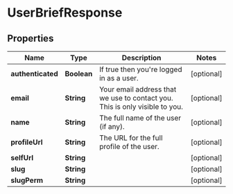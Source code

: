 
# UserBriefResponse

## Properties
Name | Type | Description | Notes
------------ | ------------- | ------------- | -------------
**authenticated** | **Boolean** | If true then you&#39;re logged in as a user. |  [optional]
**email** | **String** | Your email address that we use to contact you. This is only visible to you. |  [optional]
**name** | **String** | The full name of the user (if any). |  [optional]
**profileUrl** | **String** | The URL for the full profile of the user. |  [optional]
**selfUrl** | **String** |  |  [optional]
**slug** | **String** |  |  [optional]
**slugPerm** | **String** |  |  [optional]




